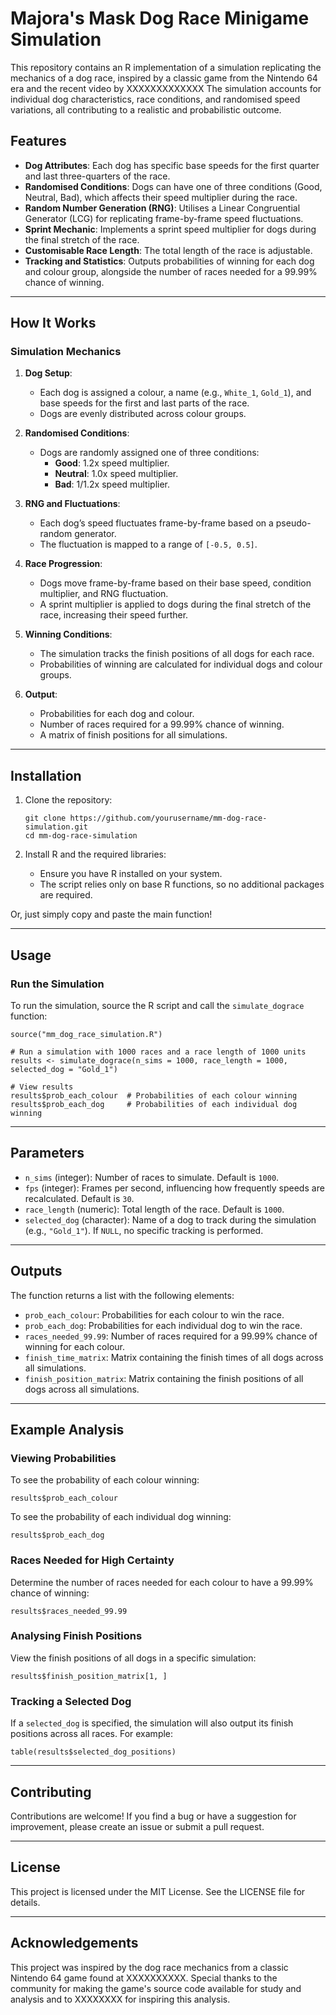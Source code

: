 # Majora's Mask Dog Race Minigame Simulation

This repository contains an R implementation of a simulation replicating the mechanics of a dog race, 
inspired by a classic game from the Nintendo 64 era and the recent video by XXXXXXXXXXXXX
The simulation accounts for individual dog characteristics, race conditions, 
and randomised speed variations, all contributing to a realistic and probabilistic outcome.

## Features

- **Dog Attributes**: Each dog has specific base speeds for the first quarter and last three-quarters of the race.
- **Randomised Conditions**: Dogs can have one of three conditions (Good, Neutral, Bad), which affects their speed multiplier during the race.
- **Random Number Generation (RNG)**: Utilises a Linear Congruential Generator (LCG) for replicating frame-by-frame speed fluctuations.
- **Sprint Mechanic**: Implements a sprint speed multiplier for dogs during the final stretch of the race.
- **Customisable Race Length**: The total length of the race is adjustable.
- **Tracking and Statistics**: Outputs probabilities of winning for each dog and colour group, alongside the number of races needed for a 99.99% chance of winning.

---

## How It Works

### Simulation Mechanics

1. **Dog Setup**: 
   - Each dog is assigned a colour, a name (e.g., `White_1`, `Gold_1`), and base speeds for the first and last parts of the race.
   - Dogs are evenly distributed across colour groups.

2. **Randomised Conditions**:
   - Dogs are randomly assigned one of three conditions:
     - **Good**: 1.2x speed multiplier.
     - **Neutral**: 1.0x speed multiplier.
     - **Bad**: 1/1.2x speed multiplier.

3. **RNG and Fluctuations**:
   - Each dog’s speed fluctuates frame-by-frame based on a pseudo-random generator.
   - The fluctuation is mapped to a range of `[-0.5, 0.5]`.

4. **Race Progression**:
   - Dogs move frame-by-frame based on their base speed, condition multiplier, and RNG fluctuation.
   - A sprint multiplier is applied to dogs during the final stretch of the race, increasing their speed further.

5. **Winning Conditions**:
   - The simulation tracks the finish positions of all dogs for each race.
   - Probabilities of winning are calculated for individual dogs and colour groups.

6. **Output**:
   - Probabilities for each dog and colour.
   - Number of races required for a 99.99% chance of winning.
   - A matrix of finish positions for all simulations.

---

## Installation

1. Clone the repository:
   ```{bash}
   git clone https://github.com/yourusername/mm-dog-race-simulation.git
   cd mm-dog-race-simulation
   ```

2. Install R and the required libraries:
   - Ensure you have R installed on your system.
   - The script relies only on base R functions, so no additional packages are required.
   
Or, just simply copy and paste the main function!

---

## Usage

### Run the Simulation

To run the simulation, source the R script and call the `simulate_dograce` function:

```
source("mm_dog_race_simulation.R")

# Run a simulation with 1000 races and a race length of 1000 units
results <- simulate_dograce(n_sims = 1000, race_length = 1000, selected_dog = "Gold_1")

# View results
results$prob_each_colour  # Probabilities of each colour winning
results$prob_each_dog     # Probabilities of each individual dog winning
```

---

## Parameters

- `n_sims` (integer): Number of races to simulate. Default is `1000`.
- `fps` (integer): Frames per second, influencing how frequently speeds are recalculated. Default is `30`.
- `race_length` (numeric): Total length of the race. Default is `1000`.
- `selected_dog` (character): Name of a dog to track during the simulation (e.g., `"Gold_1"`). If `NULL`, no specific tracking is performed.

---

## Outputs

The function returns a list with the following elements:

- `prob_each_colour`: Probabilities for each colour to win the race.
- `prob_each_dog`: Probabilities for each individual dog to win the race.
- `races_needed_99.99`: Number of races required for a 99.99% chance of winning for each colour.
- `finish_time_matrix`: Matrix containing the finish times of all dogs across all simulations.
- `finish_position_matrix`: Matrix containing the finish positions of all dogs across all simulations.

---

## Example Analysis

### Viewing Probabilities

To see the probability of each colour winning:

```
results$prob_each_colour
```

To see the probability of each individual dog winning:

```
results$prob_each_dog
```

### Races Needed for High Certainty

Determine the number of races needed for each colour to have a 99.99% chance of winning:

```
results$races_needed_99.99
```

### Analysing Finish Positions

View the finish positions of all dogs in a specific simulation:

```
results$finish_position_matrix[1, ]
```

### Tracking a Selected Dog

If a `selected_dog` is specified, the simulation will also output its finish positions across all races. For example:

```
table(results$selected_dog_positions)
```

---

## Contributing

Contributions are welcome! If you find a bug or have a suggestion for improvement, please create an issue or submit a pull request.

---

## License

This project is licensed under the MIT License. See the LICENSE file for details.

---

## Acknowledgements

This project was inspired by the dog race mechanics from a classic Nintendo 64 game found at XXXXXXXXXX.
Special thanks to the community for making the game's source code available for study and analysis and to 
XXXXXXXX for inspiring this analysis.






